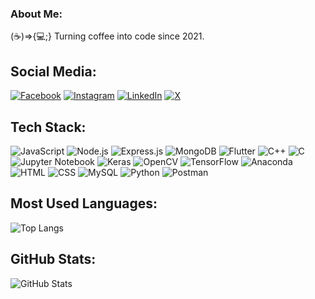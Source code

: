 ### About Me:

(☕)=>{💻;} Turning coffee into code since 2021.

## Social Media:
[![Facebook](https://img.shields.io/badge/-Facebook-1877F2?style=flat&logo=facebook&logoColor=white)](https://www.facebook.com/SRKain.Saugat/)
[![Instagram](https://img.shields.io/badge/-Instagram-E4405F?style=flat&logo=instagram&logoColor=white)](https://www.instagram.com/saugatneupane_/)
[![LinkedIn](https://img.shields.io/badge/-LinkedIn-0077B5?style=flat&logo=linkedin&logoColor=white)](https://www.linkedin.com/in/saugat-neupane-621a7326a/)
[![X](https://img.shields.io/badge/-X-333333?style=flat&logo=x&logoColor=white)](https://x.com/saugatneupane_?s=09)

## Tech Stack:

![JavaScript](https://img.shields.io/badge/-JavaScript-05122A?style=flat&logo=javascript) 
![Node.js](https://img.shields.io/badge/-Node.js-05122A?style=flat&logo=node.js) 
![Express.js](https://img.shields.io/badge/-Express.js-05122A?style=flat&logo=express) 
![MongoDB](https://img.shields.io/badge/-MongoDB-05122A?style=flat&logo=mongodb) 
![Flutter](https://img.shields.io/badge/-Flutter-05122A?style=flat&logo=flutter) 
![C++](https://img.shields.io/badge/-C++-05122A?style=flat&logo=c%2B%2B) 
![C](https://img.shields.io/badge/-C-05122A?style=flat&logo=c) 
![Jupyter Notebook](https://img.shields.io/badge/-Jupyter%20Notebook-05122A?style=flat&logo=jupyter) 
![Keras](https://img.shields.io/badge/-Keras-05122A?style=flat&logo=keras) 
![OpenCV](https://img.shields.io/badge/-OpenCV-05122A?style=flat&logo=opencv) 
![TensorFlow](https://img.shields.io/badge/-TensorFlow-05122A?style=flat&logo=tensorflow) 
![Anaconda](https://img.shields.io/badge/-Anaconda-05122A?style=flat&logo=anaconda) 
![HTML](https://img.shields.io/badge/-HTML-05122A?style=flat&logo=html5) 
![CSS](https://img.shields.io/badge/-CSS-05122A?style=flat&logo=css3) 
![MySQL](https://img.shields.io/badge/-MySQL-05122A?style=flat&logo=mysql) 
![Python](https://img.shields.io/badge/-Python-05122A?style=flat&logo=python) 
![Postman](https://img.shields.io/badge/-Postman-05122A?style=flat&logo=postman)





## Most Used Languages:
![Top Langs](https://github-readme-stats.vercel.app/api/top-langs/?username=neupanesaugat&layout=compact&theme=dark)

## GitHub Stats:
![GitHub Stats](https://github-readme-stats.vercel.app/api?username=neupanesaugat&show_icons=true&theme=dark)
